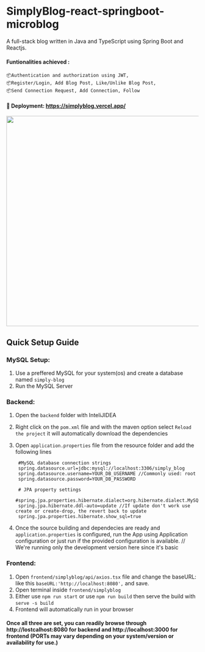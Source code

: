 # SimplyBlog-react-springboot-microblog
A full-stack blog written in Java and TypeScript using Spring Boot and Reactjs.

#### Funtionalities achieved :
    📦Authentication and authorization using JWT,
    📦Register/Login, Add Blog Post, Like/Unlike Blog Post,
    📦Send Connection Request, Add Connection, Follow             

#### :rocket: Deployment: https://simplyblog.vercel.app/
<img src="https://user-images.githubusercontent.com/43669876/182005280-672c6f90-3d6b-42b3-97dc-ec3bf56fa20d.png" width="800" height="550">



## Quick Setup Guide

### MySQL Setup:

  1. Use a preffered MySQL for your system(os) and create a database named ```simply-blog```
  2. Run the MySQL Server
  
### Backend: 
  
  1. Open the ```backend``` folder with InteliJIDEA
  2. Right click on the ```pom.xml``` file and with the maven option select ```Reload the project``` it will automatically download 
     the dependencies
  3. Open ```application.properties``` file from the resource folder and add the following lines
          
          #MySQL database connection strings
          spring.datasource.url=jdbc:mysql://localhost:3306/simply_blog
          spring.datasource.username=YOUR_DB_USERNAME //Commonly used: root
          spring.datasource.password=YOUR_DB_PASSWORD

          # JPA property settings
          #spring.jpa.properties.hibernate.dialect=org.hibernate.dialect.MySQL8Dialect
          spring.jpa.hibernate.ddl-auto=update //If update don't work use create or create-drop, the revert back to update
          spring.jpa.properties.hibernate.show_sql=true
          
  4. Once the source building and dependecies are ready and ```application.properties``` is configured, run the App using 
     Application configuration or just run if the provided configuration is available. // We're running only the development version here since it's basic

### Frontend:

  1. Open ```frontend/simplyblog/api/axios.tsx``` file and change the baseURL: like this ```baseURL:'http://localhost:8080',``` and save.
  2. Open terminal inside ```frontend/simplyblog```
  3. Either use ```npm run start``` or use ```npm run build``` then serve the build with ```serve -s build```
  4. Frontend will automatically run in your browser
  
  
#### Once all three are set, you can readily browse through http://lostcalhost:8080 for backend and http://localhost:3000 for frontend (PORTs may vary depending on your system/version or availability for use.)

